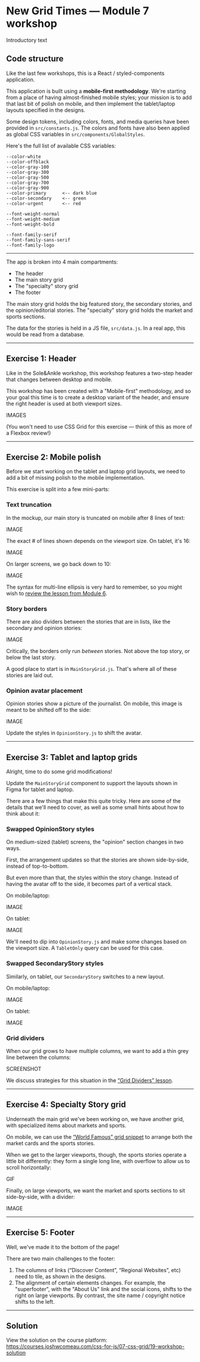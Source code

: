 # New Grid Times — Module 7 workshop

Introductory text

## Code structure

Like the last few workshops, this is a React / styled-components application.

This application is built using a **mobile-first methodology**. We're starting from a place of having almost-finished mobile styles; your mission is to add that last bit of polish on mobile, and then implement the tablet/laptop layouts specified in the designs.

Some design tokens, including colors, fonts, and media queries have been provided in `src/constants.js`. The colors and fonts have also been applied as global CSS variables in `src/components/GlobalStyles`.

Here's the full list of available CSS variables:

```
--color-white
--color-offblack
--color-gray-100
--color-gray-300
--color-gray-500
--color-gray-700
--color-gray-900
--color-primary      <-- dark blue
--color-secondary    <-- green
--color-urgent       <-- red

--font-weight-normal
--font-weight-medium
--font-weight-bold

--font-family-serif
--font-family-sans-serif
--font-family-logo
```

---

The app is broken into 4 main compartments:

- The header
- The main story grid
- The "specialty" story grid
- The footer

The main story grid holds the big featured story, the secondary stories, and the opinion/editorial stories. The "specialty" story grid holds the market and sports sections.

The data for the stories is held in a JS file, `src/data.js`. In a real app, this would be read from a database.

---

## Exercise 1: Header

Like in the Sole&Ankle workshop, this workshop features a two-step header that changes between desktop and mobile.

This workshop has been created with a "Mobile-first" methodology, and so your goal this time is to create a desktop variant of the header, and ensure the right header is used at both viewport sizes.

IMAGES

(You won't need to use CSS Grid for this exercise — think of this as more of a Flexbox review!)

---

## Exercise 2: Mobile polish

Before we start working on the tablet and laptop grid layouts, we need to add a bit of missing polish to the mobile implementation.

This exercise is split into a few mini-parts:

### Text truncation

In the mockup, our main story is truncated on mobile after 8 lines of text:

IMAGE

The exact # of lines shown depends on the viewport size. On tablet, it's 16:

IMAGE

On larger screens, we go back down to 10:

IMAGE

The syntax for multi-line ellipsis is very hard to remember, so you might wish to [review the lesson from Module 6](https://courses.joshwcomeau.com/css-for-js/06-typography-and-media/03-text-overflow#multi-line-ellipsis).

### Story borders

There are also dividers between the stories that are in lists, like the secondary and opinion stories:

IMAGE

Critically, the borders only run _between_ stories. Not above the top story, or below the last story.

A good place to start is in `MainStoryGrid.js`. That's where all of these stories are laid out.

### Opinion avatar placement

Opinion stories show a picture of the journalist. On mobile, this image is meant to be shifted off to the side:

IMAGE

Update the styles in `OpinionStory.js` to shift the avatar.

---

## Exercise 3: Tablet and laptop grids

Alright, time to do some grid modifications!

Update the `MainStoryGrid` component to support the layouts shown in Figma for tablet and laptop.

There are a few things that make this quite tricky. Here are some of the details that we'll need to cover, as well as some small hints about how to think about it:

### Swapped OpinionStory styles

On medium-sized (tablet) screens, the "opinion" section changes in two ways.

First, the arrangement updates so that the stories are shown side-by-side, instead of top-to-bottom.

But even more than that, the styles within the story change. Instead of having the avatar off to the side, it becomes part of a vertical stack.

On mobile/laptop:

IMAGE

On tablet:

IMAGE

We'll need to dip into `OpinionStory.js` and make some changes based on the viewport size. A `TabletOnly` query can be used for this case.

### Swapped SecondaryStory styles

Similarly, on tablet, our `SecondaryStory` switches to a new layout.

On mobile/laptop:

IMAGE

On tablet:

IMAGE

### Grid dividers

When our grid grows to have multiple columns, we want to add a thin grey line between the columns:

SCREENSHOT

We discuss strategies for this situation in the [“Grid Dividers” lesson](https://courses.joshwcomeau.com/css-for-js/07-css-grid/11-grid-dividers).

---

## Exercise 4: Specialty Story grid

Underneath the main grid we've been working on, we have another grid, with specialized items about markets and sports.

On mobile, we can use the [“World Famous” grid snippet](https://courses.joshwcomeau.com/css-for-js/07-css-grid/09-fluid-grids) to arrange both the market cards and the sports stories.

When we get to the larger viewports, though, the sports stories operate a little bit differently: they form a single long line, with overflow to allow us to scroll horizontally:

GIF

Finally, on large viewports, we want the market and sports sections to sit side-by-side, with a divider:

IMAGE

---

## Exercise 5: Footer

Well, we've made it to the bottom of the page!

There are two main challenges to the footer:

1. The columns of links (“Discover Content”, “Regional Websites”, etc) need to tile, as shown in the designs.
2. The alignment of certain elements changes. For example, the "superfooter", with the "About Us" link and the social icons, shifts to the right on large viewports. By contrast, the site name / copyright notice shifts to the left.

---

## Solution

View the solution on the course platform:
https://courses.joshwcomeau.com/css-for-js/07-css-grid/19-workshop-solution
